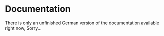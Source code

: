 # Documentation
There is only an unfinished German version of the documentation available right now, Sorry...
